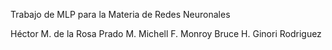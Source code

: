 Trabajo de MLP para la Materia de Redes Neuronales

Héctor M. de la Rosa Prado
M. Michell F. Monroy
Bruce H. Ginori Rodriguez
